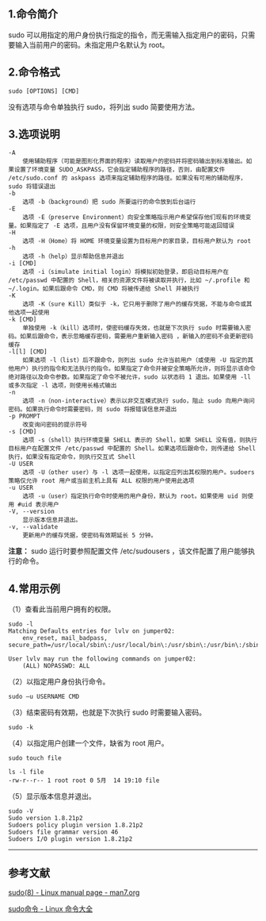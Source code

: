 ## 1.命令简介
sudo 可以用指定的用户身份执行指定的指令，而无需输入指定用户的密码，只需要输入当前用户的密码。未指定用户名默认为 root。

## 2.命令格式
```
sudo [OPTIONS] [CMD]
```
没有选项与命令单独执行 sudo，将列出 sudo 简要使用方法。

## 3.选项说明
```
-A
	使用辅助程序（可能是图形化界面的程序）读取用户的密码并将密码输出到标准输出。如果设置了环境变量 SUDO_ASKPASS，它会指定辅助程序的路径，否则，由配置文件 /etc/sudo.conf 的 askpass 选项来指定辅助程序的路径。如果没有可用的辅助程序，sudo 将错误退出
-b
	选项 -b（background）把 sudo 所要运行的命令放到后台运行
-E
	选项 -E（preserve Environment）向安全策略指示用户希望保存他们现有的环境变量。如果指定了 -E 选项，且用户没有保留环境变量的权限，则安全策略可能返回错误
-H
	选项 -H（Home）将 HOME 环境变量设置为目标用户的家目录，目标用户默认为 root
-h
	选项 -h（help）显示帮助信息并退出
-i [CMD]
	选项 -i（simulate initial login）将模拟初始登录，即启动目标用户在 /etc/passwd 中配置的 Shell，相关的资源文件将被读取并执行，比如 ~/.profile 和 ~/.login。如果后跟命令 CMD，则 CMD 将被传递给 Shell 并被执行
-K
	选项 -K（sure Kill）类似于 -k，它只用于删除了用户的缓存凭据，不能与命令或其他选项一起使用
-k [CMD]
	单独使用 -k（kill）选项时，使密码缓存失效，也就是下次执行 sudo 时需要输入密码。如果后跟命令，表示忽略缓存密码，需要用户重新输入密码 ，新输入的密码不会更新密码缓存
-l[l] [CMD]
	如果选项 -l（list）后不跟命令，则列出 sudo 允许当前用户（或使用 -U 指定的其他用户）执行的指令和无法执行的指令。如果指定了命令并被安全策略所允许，则将显示该命令绝对路径以及命令参数。如果指定了命令不被允许，sudo 以状态码 1 退出。如果使用 -ll 或多次指定 -l 选项，则使用长格式输出
-n
	选项 -n（non-interactive）表示以非交互模式执行 sudo，阻止 sudo 向用户询问密码。如果执行命令时需要密码，则 sudo 将报错误信息并退出
-p PROMPT
	改变询问密码的提示符号
-s [CMD]
	选项 -s（shell）执行环境变量 SHELL 表示的 Shell，如果 SHELL 没有值，则执行目标用户在配置文件 /etc/passwd 中配置的 Shell。如果选项后跟命令，则传递给 Shell 执行，如果没有指定命令，则执行交互式 Shell
-U USER
	选项 -U（other user）与 -l 选项一起使用，以指定应列出其权限的用户。sudoers 策略仅允许 root 用户或当前主机上具有 ALL 权限的用户使用此选项
-u USER
	选项 -u（user）指定执行命令时使用的用户身份，默认为 root。如果使用 uid 则使用 #uid 表示用户
-V, --version
	显示版本信息并退出。
-v, --validate
	更新用户的缓存凭据，使密码有效期延长 5 分钟。
```

**注意：**
sudo 运行时要参照配置文件 /etc/sudousers ，该文件配置了用户能够执行的命令。

## 4.常用示例
（1）查看此当前用户拥有的权限。
```shell
sudo -l
Matching Defaults entries for lvlv on jumper02:
    env_reset, mail_badpass, secure_path=/usr/local/sbin\:/usr/local/bin\:/usr/sbin\:/usr/bin\:/sbin\:/bin\:/snap/bin

User lvlv may run the following commands on jumper02:
    (ALL) NOPASSWD: ALL
```

（2）以指定用户身份执行命令。
```shell
sudo –u USERNAME CMD
```

（3）结束密码有效期，也就是下次执行 sudo 时需要输入密码。
```shell
sudo -k
```

（4）以指定用户创建一个文件，缺省为 root 用户。
```shell
sudo touch file

ls -l file
-rw-r--r-- 1 root root 0 5月  14 19:10 file
```
（5）显示版本信息并退出。
```shell
sudo -V
Sudo version 1.8.21p2
Sudoers policy plugin version 1.8.21p2
Sudoers file grammar version 46
Sudoers I/O plugin version 1.8.21p2
```

---
## 参考文献
[sudo(8) - Linux manual page - man7.org](https://man7.org/linux/man-pages/man8/sudo.8.html)

[sudo命令 - Linux 命令大全](https://man.linuxde.net/sudo)